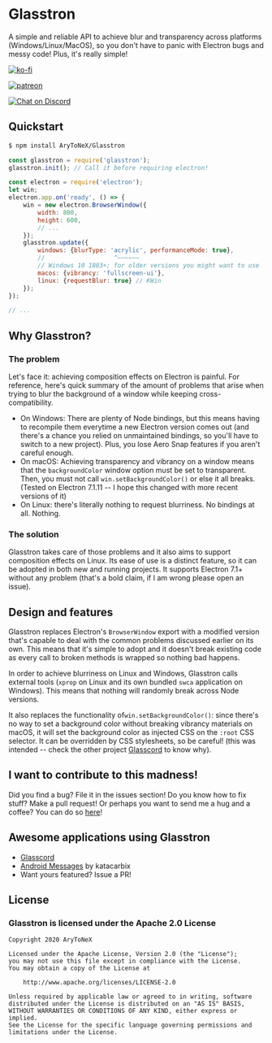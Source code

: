 ﻿# Glasstron

A simple and reliable API to achieve blur and transparency across platforms (Windows/Linux/MacOS), so you don't have to panic with Electron bugs and messy code! Plus, it's really simple!

[![ko-fi](https://www.ko-fi.com/img/donate_sm.png)](https://ko-fi.com/K3K3D0E0)

[![patreon](https://c5.patreon.com/external/logo/become_a_patron_button.png)](https://patreon.com/arytonex)

[![Chat on Discord](https://discordapp.com/api/guilds/696696149301657640/embed.png)](https://discord.gg/SftnByN)

## Quickstart
```bash
$ npm install AryToNeX/Glasstron
```
```js
const glasstron = require('glasstron');
glasstron.init(); // Call it before requiring electron!

const electron = require('electron');
let win;
electron.app.on('ready', () => {
	win = new electron.BrowserWindow({
		width: 800,
		height: 600,
		// ...
	});
	glasstron.update({
		windows: {blurType: 'acrylic', performanceMode: true},
		//                   ^~~~~~~
		// Windows 10 1803+; for older versions you might want to use 'blurbehind'
		macos: {vibrancy: 'fullscreen-ui'},
		linux: {requestBlur: true} // KWin
	});
});

// ...
```
## Why Glasstron?

### The problem
Let's face it: achieving composition effects on Electron is painful. For reference, here's quick summary of the amount of problems that arise when trying to blur the background of a window while keeping cross-compatibility.
- On Windows: There are plenty of Node bindings, but this means having to recompile them everytime a new Electron version comes out (and there's a chance you relied on unmaintained bindings, so you'll have to switch to a new project). Plus, you lose Aero Snap features if you aren't careful enough.
- On macOS: Achieving transparency and vibrancy on a window means that the `backgroundColor` window option must be set to transparent. Then, you must not call `win.setBackgroundColor()` or else it all breaks. (Tested on Electron 7.1.11 -- I hope this changed with more recent versions of it)
- On Linux: there's literally nothing to request blurriness. No bindings at all. Nothing.

### The solution
Glasstron takes care of those problems and it also aims to support composition effects on Linux. Its ease of use is a distinct feature, so it can be adopted in both new and running projects. It supports Electron 7.1+ without any problem (that's a bold claim, if I am wrong please open an issue).

## Design and features
Glasstron replaces Electron's `BrowserWindow` export with a modified version that's capable to deal with the common problems discussed earlier on its own. This means that it's simple to adopt and it doesn't break existing code as every call to broken methods is wrapped so nothing bad happens.

In order to achieve blurriness on Linux and Windows, Glasstron calls external tools (`xprop` on Linux and its own bundled `swca` application on Windows). This means that nothing will randomly break across Node versions.

It also replaces the functionality of`win.setBackgroundColor()`: since there's no way to set a background color without breaking vibrancy materials on macOS, it will set the background color as injected CSS on the `:root` CSS selector. It can be overridden by CSS stylesheets, so be careful! (this was intended -- check the other project [Glasscord](https://github.com/AryToNeX/Glasscord) to know why).

## I want to contribute to this madness!
Did you find a bug? File it in the issues section!
Do you know how to fix stuff? Make a pull request!
Or perhaps you want to send me a hug and a coffee? You can do so [here](https://ko-fi.com/arytonex)!

## Awesome applications using Glasstron
- [Glasscord](https://github.com/AryToNeX/Glasscord)
- [Android Messages](https://github.com/katacarbix/android-messages) by katacarbix
- Want yours featured? Issue a PR!

## License
### Glasstron is licensed under the Apache 2.0 License
```
Copyright 2020 AryToNeX

Licensed under the Apache License, Version 2.0 (the "License");
you may not use this file except in compliance with the License.
You may obtain a copy of the License at

	http://www.apache.org/licenses/LICENSE-2.0

Unless required by applicable law or agreed to in writing, software
distributed under the License is distributed on an "AS IS" BASIS,
WITHOUT WARRANTIES OR CONDITIONS OF ANY KIND, either express or implied.
See the License for the specific language governing permissions and
limitations under the License.
```
